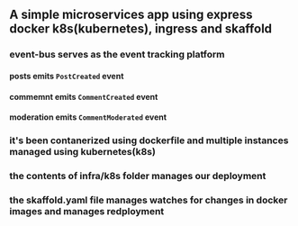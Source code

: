 ## A simple microservices app using express docker k8s(kubernetes), ingress and skaffold

### event-bus serves as the event tracking platform
#### posts emits `PostCreated` event
#### commemnt emits `CommentCreated` event
#### moderation emits `CommentModerated` event

### it's been contanerized using dockerfile and multiple instances managed using kubernetes(k8s)
### the contents of infra/k8s folder manages our deployment
### the skaffold.yaml file manages watches for changes in docker images and manages redployment